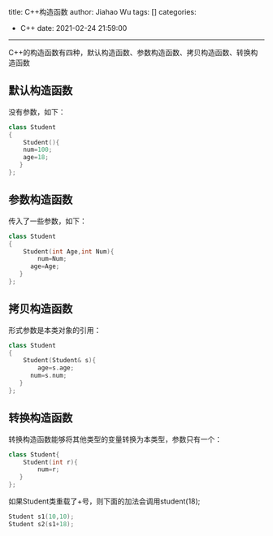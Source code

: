 title: C++构造函数
author: Jiahao Wu
tags: []
categories:
  - C++
date: 2021-02-24 21:59:00
---
C++的构造函数有四种，默认构造函数、参数构造函数、拷贝构造函数、转换构造函数

## 默认构造函数

没有参数，如下：
```C++
class Student
{
	Student(){
    num=100;
    age=18;
   }
};
```

## 参数构造函数

传入了一些参数，如下：
```C++
class Student
{
	Student(int Age,int Num){
   		num=Num;
      age=Age;
   }
};
```

## 拷贝构造函数

形式参数是本类对象的引用：
```C++
class Student
{
	Student(Student& s){
   		age=s.age;
      num=s.num;
   }
};
```

## 转换构造函数

转换构造函数能够将其他类型的变量转换为本类型，参数只有一个：

```C++
class Student{
	Student(int r){
   		num=r; 
   }
};
```
如果Student类重载了+号，则下面的加法会调用student(18);
```C++
Student s1(10,10);
Student s2(s1+18);
```